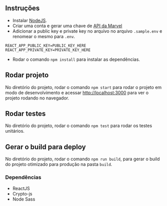 ## Instruções

- Instalar [NodeJS](https://nodejs.org/en/).
- Criar uma conta e gerar uma chave de [API da Marvel](https://developer.marvel.com/docs#)
- Adicionar a public key e private key no arquivo no arquivo `.sample.env` e renomear o mesmo para `.env`.

```
REACT_APP_PUBLIC_KEY=PUBLIC_KEY_HERE
REACT_APP_PRIVATE_KEY=PRIVATE_KEY_HERE
```

- Rodar o comando `npm install` para instalar as dependências.


## Rodar projeto

No diretório do projeto, rodar o comando `npm start` para rodar o projeto em modo de desenvolvimento e acessar [http://localhost:3000](http://localhost:3000) para ver o projeto rodando no navegador.


## Rodar testes

No diretório do projeto, rodar o comando `npm test` para rodar os testes unitários.


## Gerar o build para deploy

No diretório do projeto, rodar o comando `npm run build`, para gerar o build do projeto otimizado para produção na pasta `build`.


### Dependências

- ReactJS
- Crypto-js
- Node Sass
